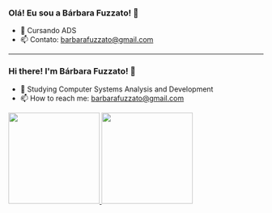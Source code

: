 ### Olá! Eu sou a Bárbara Fuzzato! 👋

- 🌱 Cursando ADS
- 📫 Contato: barbarafuzzato@gmail.com

----------------------------------------------------------------------------

### Hi there! I'm Bárbara Fuzzato! 👋

- 🌱 Studying Computer Systems Analysis and Development
- 📫 How to reach me: barbarafuzzato@gmail.com

<div>
  <a href="https://github.com/barbarafuzzato">
  <img height="180em" src="https://github-readme-stats.vercel.app/api?username=barbarafuzzato&layout=compact&show_icons=true&theme=material-palenight&include_all_commits=true&count_private=true"/>
  <img height="180em" src="https://github-readme-stats.vercel.app/api/top-langs/?username=barbarafuzzato&layout=compact&langs_count=7&theme=material-palenight"/>
</div>
